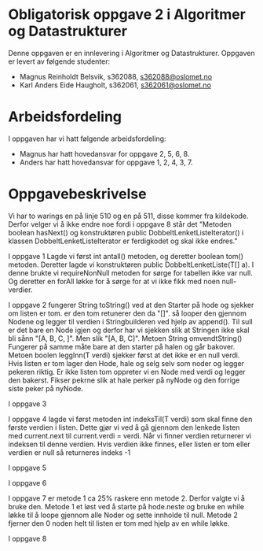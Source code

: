 # Obligatorisk oppgave 2 i Algoritmer og Datastrukturer

Denne oppgaven er en innlevering i Algoritmer og Datastrukturer. 
Oppgaven er levert av følgende studenter:
* Magnus Reinholdt Belsvik, s362088, s362088@oslomet.no
* Karl Anders Eide Haugholt, s362061, s362061@oslomet.no


# Arbeidsfordeling

I oppgaven har vi hatt følgende arbeidsfordeling:
* Magnus har hatt hovedansvar for oppgave 2, 5, 6, 8. 
* Anders har hatt hovedansvar for oppgave 1, 2, 4, 3, 7. 


# Oppgavebeskrivelse

Vi har to warings en på linje 510 og en på 511, disse kommer fra kildekode. Derfor velger vi
å ikke endre noe fordi i oppgave 8 står det "Metoden boolean  hasNext() og konstruktøren 
public  DobbeltLenketListeIterator() i klassen DobbeltLenketListeIterator er ferdigkodet og skal ikke endres."

I oppgave 1 Lagde vi først int antall() metoden, og deretter boolean tom() metoden. 
Deretter lagde vi konstruktøren public DobbeltLenketListe(T[] a). I denne brukte vi requireNonNull metoden for
sørge for tabellen ikke var null. Og deretter en forAll løkke for å sørge for at vi ikke fikk med noen null-verdier.

I oppgave 2 fungerer String toString() ved at den Starter på hode og sjekker om listen er tom. er den tom
retunerer den da "[]". så looper den gjennom Nodene og legger til verdien i Stringbuilderen ved hjelp av 
append(). Til sull er det bare en Node igjen og derfor har vi sjekken slik at Stringen ikke skal bli sånn 
"[A, B, C, ]". Men slik "[A, B, C]". Metoen String omvendtString() Fungerer på samme måte bare at den starter
på halen og går bakover.
Metoen boolen leggInn(T verdi) sjekker først at det ikke er en null verdi. Hvis listen er tom lager den
Hode, hale og selg selv som noder og legger pekeren riktig. Er ikke listen tom oppreter vi en Node med verdi
og legger den bakerst. Fikser pekrne slik at hale perker på nyNode og den forrige siste peker på nyNode.

I oppgave 3

I oppgave 4 lagde vi først metoden int indeksTil(T verdi) som skal finne den første verdien i listen. 
Dette gjør vi ved å gå gjennom den lenkede listen med current.next til current.verdi = verdi. Når vi finner verdien 
returnerer vi indeksen til denne verdien. Hvis verdien ikke finnes, eller listen er tom eller verdien er null så 
returneres indeks -1

I oppgave 5 

I oppgave 6 

I oppgave 7 er metode 1 ca 25% raskere enn metode 2. Derfor valgte vi å bruke den. Metode 1
et løst ved å starte på hode.neste og bruke en while løkke til å loope gjennom alle Noder og
sette innholde til null. Metode 2 fjerner den 0 noden helt til listen er tom med hjelp av en while løkke.

I oppgave 8 


